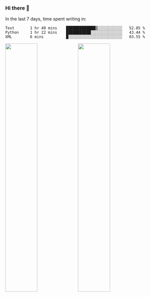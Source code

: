 ### Hi there 👋

In the last 7 days, time spent writing in:

<!--START_SECTION:waka-->
```text
Text       1 hr 40 mins    █████████████▒░░░░░░░░░░░   52.85 % 
Python     1 hr 22 mins    ███████████░░░░░░░░░░░░░░   43.44 % 
XML        6 mins          █░░░░░░░░░░░░░░░░░░░░░░░░   03.55 % 
```
<!--END_SECTION:waka-->

<img src="https://wakatime.com/share/@jimtje/5d0c92de-08f8-4a72-8f2f-6a9693d1e318.svg" width=45% height=45%> <img src="https://wakatime.com/share/@jimtje/501498ae-bda5-4da7-a89d-b40bcdd5556d.svg" width=45% height=45%>
